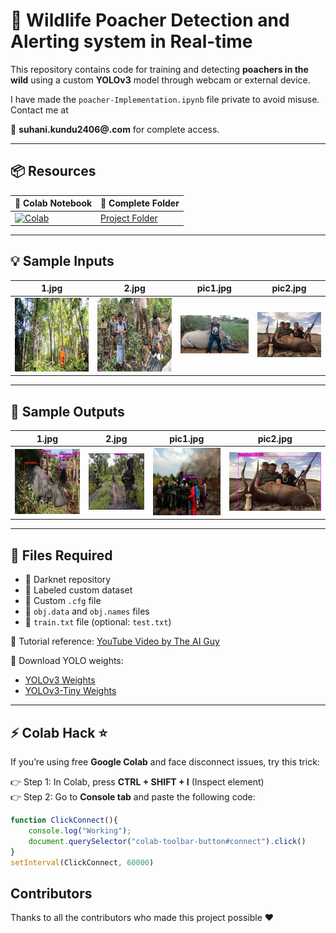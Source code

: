 # 🦌 Wildlife Poacher Detection and Alerting system in Real-time

This repository contains code for training and detecting **poachers in the wild** using a custom **YOLOv3** model through webcam or external device.  


I have made the `poacher-Implementation.ipynb` file private to avoid misuse. Contact me at 

📩 **suhani.kundu2406@.com** for complete access.  

---

## 📦 Resources  
| 📒 Colab Notebook | 🧠 Complete Folder |  
|-------------------|---------------------|  
[![Colab](https://colab.research.google.com/assets/colab-badge.svg)](https://colab.research.google.com/drive/1XL2NzO_WaWeyQVlVhmnqNG82vjEz008Y?usp=sharing) | [Project Folder](https://drive.google.com/drive/folders/1vvhg2fayBCQngZidOL04CA05Z8gl83tB?usp=sharing) |  

---

## 💡 Sample Inputs  
| 1.jpg | 2.jpg | pic1.jpg | pic2.jpg |  
|-------|-------|----------|----------|  
| ![input1](https://github.com/suhanikundu/wildlife-poaching-detection/blob/main/test_images/1.jpg) | ![input2](https://github.com/suhanikundu/wildlife-poaching-detection/blob/main/test_images/2.jpg) | ![input3](https://github.com/suhanikundu/wildlife-poaching-detection/blob/main/test_images/pic1.jpg) | ![input4](https://github.com/suhanikundu/wildlife-poaching-detection/blob/main/test_images/pic2.jpg) |  

---

## 🧠 Sample Outputs  
| 1.jpg | 2.jpg | pic1.jpg | pic2.jpg |  
|-------|-------|----------|----------|  
| ![output1](https://github.com/suhanikundu/wildlife-poaching-detection/blob/main/test_images/Screenshot%202025-08-27%20205859.png) | ![output2](https://github.com/suhanikundu/wildlife-poaching-detection/blob/main/test_images/Screenshot%202025-08-27%20205958.png) | ![output3](https://github.com/suhanikundu/wildlife-poaching-detection/blob/main/test_images/Screenshot%202025-08-27%20210019.png) | ![output4](https://github.com/suhanikundu/wildlife-poaching-detection/blob/main/test_images/Screenshot%202025-08-27%20205724.png) |  

---

## 📂 Files Required
- 📌 Darknet repository  
- 📌 Labeled custom dataset  
- 📌 Custom `.cfg` file  
- 📌 `obj.data` and `obj.names` files  
- 📌 `train.txt` file (optional: `test.txt`)  

🎥 Tutorial reference: [YouTube Video by The AI Guy](https://www.youtube.com/watch?v=10joRJt39Ns)  

🔗 Download YOLO weights:  
- [YOLOv3 Weights](https://pjreddie.com/media/files/yolov3.weights)  
- [YOLOv3-Tiny Weights](https://pjreddie.com/media/files/yolov3-tiny.weights)  

---

## ⚡ Colab Hack ⭐  
If you’re using free **Google Colab** and face disconnect issues, try this trick:  

👉 Step 1: In Colab, press **CTRL + SHIFT + I** (Inspect element)  
👉 Step 2: Go to **Console tab** and paste the following code:  

```js
function ClickConnect(){
    console.log("Working"); 
    document.querySelector("colab-toolbar-button#connect").click() 
}
setInterval(ClickConnect, 60000)

```
## Contributors  

Thanks to all the contributors who made this project possible ❤️  

